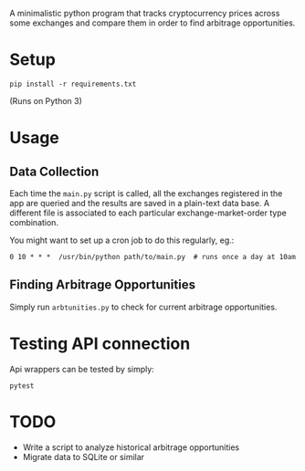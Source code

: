 A minimalistic python program that tracks cryptocurrency prices
across some exchanges and compare them in order to find arbitrage
opportunities.

# Setup
```
pip install -r requirements.txt
```
(Runs on Python 3)

# Usage

## Data Collection
Each time the `main.py` script is called, all the exchanges registered
in the app are queried and the results are saved in a plain-text data base.
A different file is associated to each particular exchange-market-order
type combination.

You might want to set up a cron job to do this regularly, eg.:
```
0 10 * * *  /usr/bin/python path/to/main.py  # runs once a day at 10am
```

## Finding Arbitrage Opportunities

Simply run `arbtunities.py` to check for current arbitrage opportunities.

# Testing API connection
Api wrappers can be tested by simply:
```
pytest
```
# TODO
- Write a script to analyze historical arbitrage opportunities
- Migrate data to SQLite or similar
